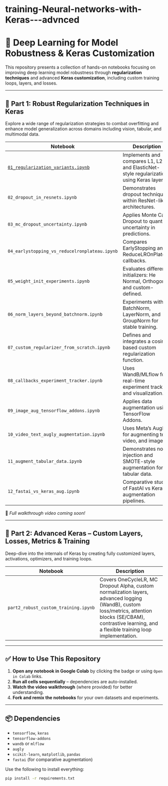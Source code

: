 # training-Neural-networks-with-Keras---advnced
# 🧠 Deep Learning for Model Robustness & Keras Customization

This repository presents a collection of hands-on notebooks focusing on improving deep learning model robustness through **regularization techniques** and advanced **Keras customization**, including custom training loops, layers, and losses.

---

## 📁 Part 1: Robust Regularization Techniques in Keras

Explore a wide range of regularization strategies to combat overfitting and enhance model generalization across domains including vision, tabular, and multimodal data.

| Notebook | Description |
|----------|-------------|
| [`01_regularization_variants.ipynb`](https://colab.research.google.com/drive/1J6QuxUER7MO6KnkBDGPJ3Ty7Xo2lyCNd?usp=sharing) | Implements and compares L1, L2, and ElasticNet-style regularization using Keras layers. |
| `02_dropout_in_resnets.ipynb` | Demonstrates dropout techniques within ResNet-like architectures. |
| `03_mc_dropout_uncertainty.ipynb` | Applies Monte Carlo Dropout to quantify uncertainty in predictions. |
| `04_earlystopping_vs_reducelronplateau.ipynb` | Compares EarlyStopping and ReduceLROnPlateau callbacks. |
| `05_weight_init_experiments.ipynb` | Evaluates different initializers: He Normal, Orthogonal, and custom-defined. |
| `06_norm_layers_beyond_batchnorm.ipynb` | Experiments with BatchNorm, LayerNorm, and GroupNorm for stable training. |
| `07_custom_regularizer_from_scratch.ipynb` | Defines and integrates a cosine-based custom regularization function. |
| `08_callbacks_experiment_tracker.ipynb` | Uses WandB/MLflow for real-time experiment tracking and visualization. |
| `09_image_aug_tensorflow_addons.ipynb` | Applies data augmentation using TensorFlow Addons. |
| `10_video_text_augly_augmentation.ipynb` | Uses Meta’s AugLy for augmenting text, video, and images. |
| `11_augment_tabular_data.ipynb` | Demonstrates noise injection and SMOTE-style augmentation for tabular data. |
| `12_fastai_vs_keras_aug.ipynb` | Comparative study of FastAI vs Keras augmentation pipelines. |

🎥 _Full walkthrough video coming soon!_

---

## 📁 Part 2: Advanced Keras – Custom Layers, Losses, Metrics & Training

Deep-dive into the internals of Keras by creating fully customized layers, activations, optimizers, and training loops.

| Notebook | Description |
|----------|-------------|
| `part2_robust_custom_training.ipynb` | Covers OneCycleLR, MC Dropout Alpha, custom normalization layers, advanced logging (WandB), custom loss/metrics, attention blocks (SE/CBAM), contrastive learning, and a flexible training loop implementation. |

---

## ✅ How to Use This Repository

1. **Open any notebook in Google Colab** by clicking the badge or using `Open in Colab` links.
2. **Run all cells sequentially** – dependencies are auto-installed.
3. **Watch the video walkthrough** (where provided) for better understanding.
4. **Fork and remix the notebooks** for your own datasets and experiments.

---

## 📦 Dependencies

- `tensorflow`, `keras`
- `tensorflow-addons`
- `wandb` or `mlflow`
- `augly`
- `scikit-learn`, `matplotlib`, `pandas`
- `fastai` (for comparative augmentation)

Use the following to install everything:

```bash
pip install -r requirements.txt
